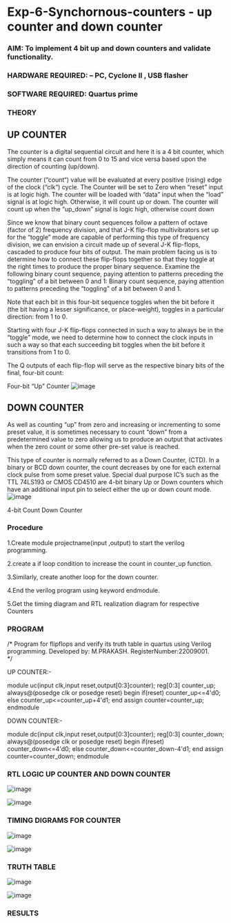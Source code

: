 # Exp-6-Synchornous-counters - up counter and down counter 
### AIM: To implement 4 bit up and down counters and validate  functionality.
### HARDWARE REQUIRED:  – PC, Cyclone II , USB flasher
### SOFTWARE REQUIRED:   Quartus prime
### THEORY 

## UP COUNTER 
The counter is a digital sequential circuit and here it is a 4 bit counter, which simply means it can count from 0 to 15 and vice versa based upon the direction of counting (up/down). 

The counter (“count“) value will be evaluated at every positive (rising) edge of the clock (“clk“) cycle.
The Counter will be set to Zero when “reset” input is at logic high.
The counter will be loaded with “data” input when the “load” signal is at logic high. Otherwise, it will count up or down.
The counter will count up when the “up_down” signal is logic high, otherwise count down

Since we know that binary count sequences follow a pattern of octave (factor of 2) frequency division, and that J-K flip-flop multivibrators set up for the “toggle” mode are capable of performing this type of frequency division, we can envision a circuit made up of several J-K flip-flops, cascaded to produce four bits of output.
The main problem facing us is to determine how to connect these flip-flops together so that they toggle at the right times to produce the proper binary sequence.
Examine the following binary count sequence, paying attention to patterns preceding the “toggling” of a bit between 0 and 1:
Binary count sequence, paying attention to patterns preceding the “toggling” of a bit between 0 and 1.

Note that each bit in this four-bit sequence toggles when the bit before it (the bit having a lesser significance, or place-weight), toggles in a particular direction: from 1 to 0.



 
 

Starting with four J-K flip-flops connected in such a way to always be in the “toggle” mode, we need to determine how to connect the clock inputs in such a way so that each succeeding bit toggles when the bit before it transitions from 1 to 0.

The Q outputs of each flip-flop will serve as the respective binary bits of the final, four-bit count:

 
 

Four-bit “Up” Counter
![image](https://user-images.githubusercontent.com/36288975/169644758-b2f4339d-9532-40c5-af40-8f4f8c942e2c.png)



## DOWN COUNTER 

As well as counting “up” from zero and increasing or incrementing to some preset value, it is sometimes necessary to count “down” from a predetermined value to zero allowing us to produce an output that activates when the zero count or some other pre-set value is reached.

This type of counter is normally referred to as a Down Counter, (CTD). In a binary or BCD down counter, the count decreases by one for each external clock pulse from some preset value. Special dual purpose IC’s such as the TTL 74LS193 or CMOS CD4510 are 4-bit binary Up or Down counters which have an additional input pin to select either the up or down count mode.
![image](https://user-images.githubusercontent.com/36288975/169644844-1a14e123-7228-4ed8-81a9-eb937dff4ac8.png)


4-bit Count Down Counter
### Procedure

1.Create module projectname(input ,output) to start the verilog programming.

2.create a if loop condition to increase the count in counter_up function.

3.Similarly, create another loop for the down counter.

4.End the verilog program using keyword endmodule.

5.Get the timing diagram and RTL realization diagram for respective Counters



### PROGRAM 
/*
Program for flipflops  and verify its truth table in quartus using Verilog programming.
Developed by: M.PRAKASH.
RegisterNumber:22009001.  
*/

UP COUNTER:-


module uc(input clk,input reset,output[0:3]counter);
reg[0:3] counter_up;
always@(posedge clk or posedge reset)
begin
if(reset)
counter_up<=4'd0;
else
counter_up<=counter_up+4'd1;
end
assign counter=counter_up;
endmodule


DOWN COUNTER:-

module dc(input clk,input reset,output[0:3]counter);
reg[0:3] counter_down;
always@(posedge clk or posedge reset)
begin
if(reset)
counter_down<=4'd0;
else
counter_down<=counter_down-4'd1;
end
assign counter=counter_down;
endmodule






### RTL LOGIC UP COUNTER AND DOWN COUNTER  

![image](https://user-images.githubusercontent.com/118350045/214300408-2c9379af-9c10-4e1e-9b7f-0ef6f6b37e37.png)


![image](https://user-images.githubusercontent.com/118350045/214300715-ef20350e-70aa-459a-b749-c66b6e839993.png)







### TIMING DIGRAMS FOR COUNTER  
![image](https://user-images.githubusercontent.com/118350045/214300946-3610a372-4d0b-43fd-9217-23b38b41ce1f.png)

![image](https://user-images.githubusercontent.com/118350045/214301220-fbc20e26-4e0f-44de-b72a-84451c6ec3ed.png)




### TRUTH TABLE 

![image](https://user-images.githubusercontent.com/118350045/214301545-54c3cc59-b6cd-4013-a670-ccd35e1a6dcc.png)

![image](https://user-images.githubusercontent.com/118350045/214301814-cca9884c-c330-4bf9-81b4-039aae626a36.png)





### RESULTS 
